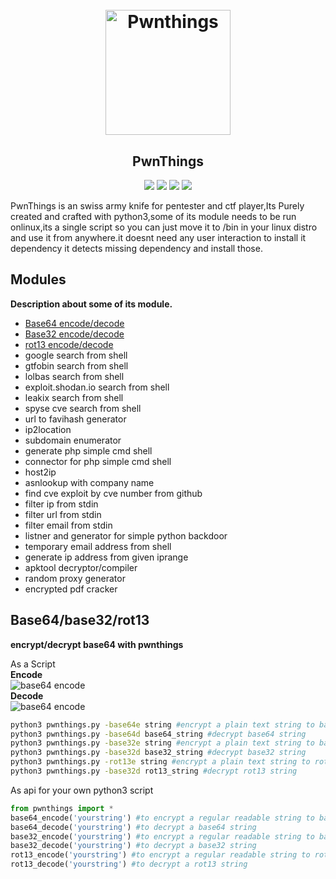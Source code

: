 <h1 align="center">
  <br>
  <a href="https://github.com/system00-security/pwnthings"><img src="https://i.ibb.co/NpTQHX6/S-T-T-2.png" width="200px" alt="Pwnthings"></a>
</h1>

<h2 align="center">PwnThings</h2>
<p align="center">
<a href="https://github.com/joyghoshs/pwnthings/issues"><img src="https://img.shields.io/badge/contributions-welcome-brightgreen.svg?style=flat"></a>
<a href="https://twitter.com/0xjoyghosh"><img src="https://img.shields.io/twitter/follow/0xjoyghosh.svg?logo=twitter"></a>
<a href="https://github.com/joyghoshs/security-testing-toolkit"><img src="https://img.shields.io/crates/l/security"></a>
<a href="https://system00-security.github.io"><img src="https://img.shields.io/badge/Under_Devlopment-Project-orange"></a>

  </p>
  
PwnThings is an swiss army knife for pentester and ctf player,Its Purely created and crafted with python3,some of its module needs to be run onlinux,its a single script so you can just move it to /bin in your linux distro and use it from anywhere.it doesnt need any user interaction to install it dependency it detects missing dependency and install those.

## Modules
**Description about some of its module.**
* [Base64 encode/decode](#base64base32rot13)
* [Base32 encode/decode](#base64base32rot13)
* [rot13  encode/decode](#base64base32rot13)
* google search from shell
* gtfobin search from shell
* lolbas search from shell
* exploit.shodan.io search from shell
* leakix search from shell
* spyse cve search from shell
* url to favihash generator
* ip2location
* subdomain enumerator
* generate php simple cmd shell
* connector for php simple cmd shell
* host2ip
* asnlookup with company name
* find cve exploit by cve number from github
* filter ip from stdin
* filter url from stdin
* filter email from stdin
* listner and generator for simple python backdoor
* temporary email address from shell
* generate ip address from given iprange
* apktool decryptor/compiler
* random proxy generator
* encrypted pdf cracker

## Base64/base32/rot13
**encrypt/decrypt base64 with pwnthings**</br>

As a Script<br/>
**Encode**<br/>
![base64 encode](https://i.ibb.co/GWH7h0w/pwnthingsbase64.png)<br/>
**Decode**<br/>
![base64 encode](https://i.ibb.co/jG7ShfQ/pwnthingsbase64d-png.png)

```bash
python3 pwnthings.py -base64e string #encrypt a plain text string to base64
python3 pwnthings.py -base64d base64_string #decrypt base64 string
python3 pwnthings.py -base32e string #encrypt a plain text string to base32
python3 pwnthings.py -base32d base32_string #decrypt base32 string
python3 pwnthings.py -rot13e string #encrypt a plain text string to rot13
python3 pwnthings.py -base32d rot13_string #decrypt rot13 string
```

As api for your own python3 script
```python
from pwnthings import *
base64_encode('yourstring') #to encrypt a regular readable string to base64
base64_decode('yourstring') #to decrypt a base64 string
base32_encode('yourstring') #to encrypt a regular readable string to base32
base32_decode('yourstring') #to decrypt a base32 string
rot13_encode('yourstring') #to encrypt a regular readable string to rot13
rot13_decode('yourstring') #to decrypt a rot13 string
```


